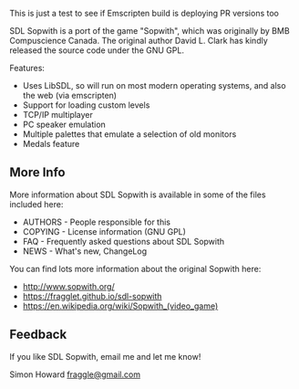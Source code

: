 
This is just a test to see if Emscripten build is deploying PR versions too

SDL Sopwith is a port of the game "Sopwith", which was originally
by BMB Compuscience Canada. The original author David L. Clark
has kindly released the source code under the GNU GPL.

Features:

* Uses LibSDL, so will run on most modern operating systems, and also
  the web (via emscripten)
* Support for loading custom levels
* TCP/IP multiplayer
* PC speaker emulation
* Multiple palettes that emulate a selection of old monitors
* Medals feature

## More Info

More information about SDL Sopwith is available in some of the files
included here:

* AUTHORS - People responsible for this
* COPYING - License information (GNU GPL)
* FAQ - Frequently asked questions about SDL Sopwith
* NEWS - What's new, ChangeLog

You can find lots more information about the original Sopwith here:

* http://www.sopwith.org/
* https://fragglet.github.io/sdl-sopwith
* https://en.wikipedia.org/wiki/Sopwith_(video_game)

## Feedback

If you like SDL Sopwith, email me and let me know!

Simon Howard <fraggle@gmail.com>

